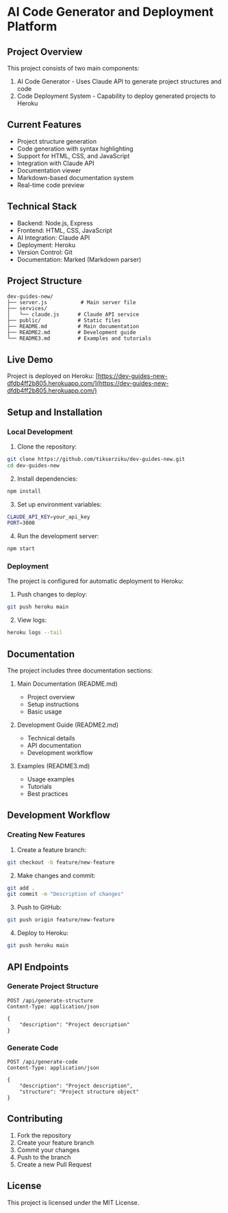 ﻿# AI Code Generator and Deployment Platform

## Project Overview
This project consists of two main components:
1. AI Code Generator - Uses Claude API to generate project structures and code
2. Code Deployment System - Capability to deploy generated projects to Heroku

## Current Features
- Project structure generation
- Code generation with syntax highlighting
- Support for HTML, CSS, and JavaScript
- Integration with Claude API
- Documentation viewer
- Markdown-based documentation system
- Real-time code preview

## Technical Stack
- Backend: Node.js, Express
- Frontend: HTML, CSS, JavaScript
- AI Integration: Claude API
- Deployment: Heroku
- Version Control: Git
- Documentation: Marked (Markdown parser)

## Project Structure
```
dev-guides-new/
├── server.js           # Main server file
├── services/
│   └── claude.js      # Claude API service
├── public/            # Static files
├── README.md          # Main documentation
├── README2.md         # Development guide
└── README3.md         # Examples and tutorials
```

## Live Demo
Project is deployed on Heroku:
[https://dev-guides-new-dfdb4ff2b805.herokuapp.com/](https://dev-guides-new-dfdb4ff2b805.herokuapp.com/)

## Setup and Installation

### Local Development
1. Clone the repository:
```bash
git clone https://github.com/tikserziku/dev-guides-new.git
cd dev-guides-new
```

2. Install dependencies:
```bash
npm install
```

3. Set up environment variables:
```bash
CLAUDE_API_KEY=your_api_key
PORT=3000
```

4. Run the development server:
```bash
npm start
```

### Deployment
The project is configured for automatic deployment to Heroku:

1. Push changes to deploy:
```bash
git push heroku main
```

2. View logs:
```bash
heroku logs --tail
```

## Documentation
The project includes three documentation sections:

1. Main Documentation (README.md)
   - Project overview
   - Setup instructions
   - Basic usage

2. Development Guide (README2.md)
   - Technical details
   - API documentation
   - Development workflow

3. Examples (README3.md)
   - Usage examples
   - Tutorials
   - Best practices

## Development Workflow

### Creating New Features
1. Create a feature branch:
```bash
git checkout -b feature/new-feature
```

2. Make changes and commit:
```bash
git add .
git commit -m "Description of changes"
```

3. Push to GitHub:
```bash
git push origin feature/new-feature
```

4. Deploy to Heroku:
```bash
git push heroku main
```

## API Endpoints

### Generate Project Structure
```
POST /api/generate-structure
Content-Type: application/json

{
    "description": "Project description"
}
```

### Generate Code
```
POST /api/generate-code
Content-Type: application/json

{
    "description": "Project description",
    "structure": "Project structure object"
}
```

## Contributing
1. Fork the repository
2. Create your feature branch
3. Commit your changes
4. Push to the branch
5. Create a new Pull Request

## License
This project is licensed under the MIT License.